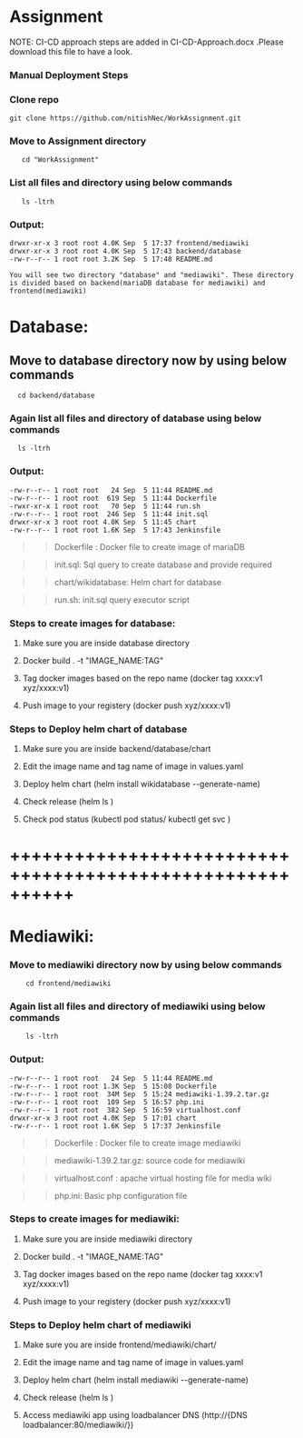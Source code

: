 # Assignment
NOTE: CI-CD approach steps are added in CI-CD-Approach.docx .Please download this file to have a look. 

### Manual Deployment Steps

### Clone repo
    git clone https://github.com/nitishNec/WorkAssignment.git

### Move to Assignment directory
```
   cd "WorkAssignment"
```
### List all files and directory using below commands
```
   ls -ltrh
```
### Output:
```
drwxr-xr-x 3 root root 4.0K Sep  5 17:37 frontend/mediawiki
drwxr-xr-x 3 root root 4.0K Sep  5 17:43 backend/database
-rw-r--r-- 1 root root 3.2K Sep  5 17:48 README.md
```
```
You will see two directory "database" and "mediawiki". These directory is divided based on backend(mariaDB database for mediawiki) and frontend(mediawiki)
```
# Database:

## Move to database directory now by using below commands
```
  cd backend/database
```
### Again list all files and directory of database using below commands
```
  ls -ltrh
```
### Output:
```
-rw-r--r-- 1 root root   24 Sep  5 11:44 README.md
-rw-r--r-- 1 root root  619 Sep  5 11:44 Dockerfile
-rwxr-xr-x 1 root root   70 Sep  5 11:44 run.sh
-rw-r--r-- 1 root root  246 Sep  5 11:44 init.sql
drwxr-xr-x 3 root root 4.0K Sep  5 11:45 chart
-rw-r--r-- 1 root root 1.6K Sep  5 17:43 Jenkinsfile
```

>> Dockerfile : Docker file to create image of mariaDB

>> init.sql: Sql query to create database and provide required 

>> chart/wikidatabase: Helm chart for database

>> run.sh: init.sql query executor script 


### Steps to create images for database:

  1. Make sure you are inside database directory

  2. Docker build . -t "IMAGE_NAME:TAG"

  3. Tag docker images based on the repo name (docker tag xxxx:v1 xyz/xxxx:v1)

  4. Push image to your registery (docker push xyz/xxxx:v1)


### Steps to Deploy helm chart of database

  1. Make sure you are inside backend/database/chart

  2. Edit the image name and tag name of image in values.yaml

  3. Deploy helm chart (helm install wikidatabase --generate-name)

  4. Check release (helm ls )

  5. Check pod status (kubectl pod status/ kubectl get svc )

# ++++++++++++++++++++++++++++++++++++++++++++++++++++++++++

# Mediawiki:

### Move to mediawiki directory now by using below commands 
```
    cd frontend/mediawiki
```
### Again list all files and directory of mediawiki using below commands
```
    ls -ltrh
```
### Output:
```
-rw-r--r-- 1 root root   24 Sep  5 11:44 README.md
-rw-r--r-- 1 root root 1.3K Sep  5 15:08 Dockerfile
-rw-r--r-- 1 root root  34M Sep  5 15:24 mediawiki-1.39.2.tar.gz
-rw-r--r-- 1 root root  109 Sep  5 16:57 php.ini
-rw-r--r-- 1 root root  382 Sep  5 16:59 virtualhost.conf
drwxr-xr-x 3 root root 4.0K Sep  5 17:01 chart
-rw-r--r-- 1 root root 1.6K Sep  5 17:37 Jenkinsfile
```

>> Dockerfile : Docker file to create image mediawiki

>> mediawiki-1.39.2.tar.gz: source code for mediawiki

>> virtualhost.conf : apache virtual hosting file for media wiki

>> php.ini: Basic php configuration file 

### Steps to create images for mediawiki:

  1. Make sure you are inside mediawiki directory

  2. Docker build . -t "IMAGE_NAME:TAG"

  3. Tag docker images based on the repo name (docker tag xxxx:v1 xyz/xxxx:v1)

  4. Push image to your registery (docker push xyz/xxxx:v1)


### Steps to Deploy helm chart of mediawiki

  1. Make sure you are inside frontend/mediawiki/chart/

  2. Edit the image name and tag name of image in values.yaml

  3. Deploy helm chart (helm install mediawiki --generate-name)

  4. Check release (helm ls )

  5. Access mediawiki app using loadbalancer DNS (http://{DNS loadbalancer:80/mediawiki/}) 
